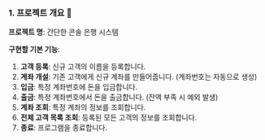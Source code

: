 ### 1\. 프로젝트 개요 🏦

**프로젝트 명**: 간단한 콘솔 은행 시스템

**구현할 기본 기능**:

1.  **고객 등록**: 신규 고객의 이름을 등록합니다.
2.  **계좌 개설**: 기존 고객에게 신규 계좌를 만들어줍니다. (계좌번호는 자동으로 생성)
3.  **입금**: 특정 계좌번호에 돈을 입금합니다.
4.  **출금**: 특정 계좌번호에서 돈을 출금합니다. (잔액 부족 시 예외 발생)
5.  **계좌 조회**: 특정 계좌의 정보를 조회합니다.
6.  **전체 고객 목록 조회**: 등록된 모든 고객의 정보를 조회합니다.
7.  **종료**: 프로그램을 종료합니다.
